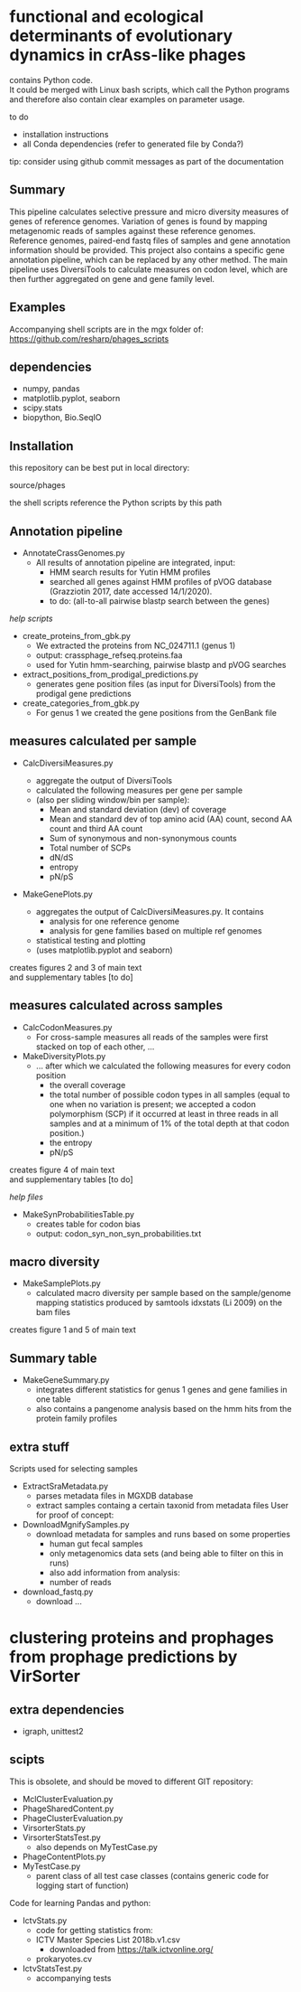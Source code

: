

# functional and ecological determinants of evolutionary dynamics in crAss-like phages
contains Python code.  
It could be merged with Linux bash scripts, which call the Python programs and 
therefore also contain clear examples on parameter usage.

to do
- installation instructions
- all Conda dependencies (refer to generated file by Conda?)

tip: consider using github commit messages as part of the documentation

## Summary
This pipeline calculates selective pressure and micro diversity measures of genes of reference genomes. Variation of genes is found by mapping metagenomic reads of samples against these reference genomes. Reference genomes, paired-end fastq files of samples and gene annotation information should be provided. This project also contains a specific gene annotation pipeline, which can be replaced by any other method.
The main pipeline uses DiversiTools to calculate measures on codon level, which are then further aggregated on gene and gene family level.

## Examples 

Accompanying shell scripts are in the mgx folder of:
https://github.com/resharp/phages_scripts

## dependencies

- numpy, pandas 
- matplotlib.pyplot, seaborn
- scipy.stats
- biopython, Bio.SeqIO

## Installation
this repository can be best put in local directory:

source/phages

the shell scripts reference the Python scripts by this path 

## Annotation pipeline

- AnnotateCrassGenomes.py
    - All results of annotation pipeline are integrated, input:
        - HMM search results for Yutin HMM profiles
        - searched all genes against HMM profiles of pVOG database (Grazziotin 2017, date accessed 14/1/2020).
        - to do: (all-to-all pairwise blastp search between the genes)
   
*help scripts*
- create_proteins_from_gbk.py
    - We extracted the proteins from NC_024711.1 (genus 1)
    - output: crassphage_refseq.proteins.faa
    - used for Yutin hmm-searching, pairwise blastp and pVOG searches 
- extract_positions_from_prodigal_predictions.py
    - generates gene position files (as input for DiversiTools) from the prodigal gene predictions 
- create_categories_from_gbk.py
    - For genus 1 we created the gene positions from the GenBank file
     
## measures calculated per sample

- CalcDiversiMeasures.py
    - aggregate the output of DiversiTools 
    - calculated the following measures per gene per sample 
    - (also per sliding window/bin per sample):
        -	Mean and standard deviation (dev) of coverage
        -	Mean and standard dev of top amino acid (AA) count, second AA count and third AA count
        -	Sum of synonymous and non-synonymous counts
        -	Total number of SCPs 
        -	dN/dS
        -	entropy 
        -	pN/pS
    
- MakeGenePlots.py
    - aggregates the output of CalcDiversiMeasures.py. It contains
        - analysis for one reference genome 
        - analysis for gene families based on multiple ref genomes
    - statistical testing and plotting
    - (uses matplotlib.pyplot and seaborn)

creates figures 2 and 3 of main text      
and supplementary tables [to do]        
        
## measures calculated across samples
- CalcCodonMeasures.py
    - For cross-sample measures all reads of the samples were first stacked on top of each other, ... 
- MakeDiversityPlots.py 
    - ... after which we calculated the following measures for every codon position
        -   the overall coverage
        -	the total number of possible codon types in all samples (equal to one when no variation is present; we accepted a codon polymorphism (SCP) if it occurred at least in three reads  in all samples and at a minimum of 1% of the total depth at that codon position.)
        -	the entropy 
        -	pN/pS   

creates figure 4 of main text  
and supplementary tables [to do]

*help files*
- MakeSynProbabilitiesTable.py
    - creates table for codon bias
    - output: codon_syn_non_syn_probabilities.txt

## macro diversity
- MakeSamplePlots.py
    - calculated  macro diversity per sample based on the sample/genome mapping statistics produced by samtools idxstats (Li 2009) on the bam files

creates figure 1 and 5 of main text

## Summary table
- MakeGeneSummary.py
    - integrates different statistics for genus 1 genes
    and gene families in one table
    - also contains a pangenome analysis based on the hmm hits from the protein family profiles
 
## extra stuff
Scripts used for selecting samples
- ExtractSraMetadata.py
    - parses metadata files in MGXDB database
    - extract samples containg a certain taxonid from metadata files
User for proof of concept:
- DownloadMgnifySamples.py
    - download metadata for samples and runs based on some properties
        - human gut fecal samples
        - only metagenomics data sets (and being able to filter on this in runs)
        - also add information from analysis:
        - number of reads
- download_fastq.py
    - download ...    
 
    
# clustering proteins and prophages from prophage predictions by VirSorter

## extra dependencies
- igraph, unittest2

## scipts

This is obsolete, and should be moved to different GIT repository:
- MclClusterEvaluation.py
- PhageSharedContent.py
- PhageClusterEvaluation.py
- VirsorterStats.py
- VirsorterStatsTest.py
    - also depends on MyTestCase.py
- PhageContentPlots.py
- MyTestCase.py
    - parent class of all test case classes (contains generic code for logging start of function)

Code for learning Pandas and python:
- IctvStats.py
    - code for getting statistics from: 
    - ICTV Master Species List 2018b.v1.csv
        - downloaded from https://talk.ictvonline.org/
    - prokaryotes.cv
- IctvStatsTest.py
    - accompanying tests
